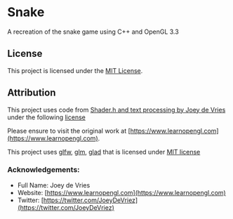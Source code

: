 # Snake
A recreation of the snake game using C++ and OpenGL 3.3

## License

This project is licensed under the [MIT License](https://opensource.org/licenses/MIT).

## Attribution

This project uses code from [Shader.h and text processing by Joey de Vries](https://www.learnopengl.com) under the following [license](https://creativecommons.org/licenses/by-nc/4.0/)

Please ensure to visit the original work at [https://www.learnopengl.com](https://www.learnopengl.com).

This project uses [glfw](https://www.glfw.org/), [glm](https://glm.g-truc.net/0.9.8/index.html), [glad](https://github.com/Dav1dde/glad) that is licensed under [MIT license](https://github.com/Dav1dde/glad/blob/glad2/LICENSE)

### Acknowledgements:
- Full Name: Joey de Vries
- Website: [https://www.learnopengl.com](https://www.learnopengl.com)
- Twitter: [https://twitter.com/JoeyDeVriez](https://twitter.com/JoeyDeVriez)

